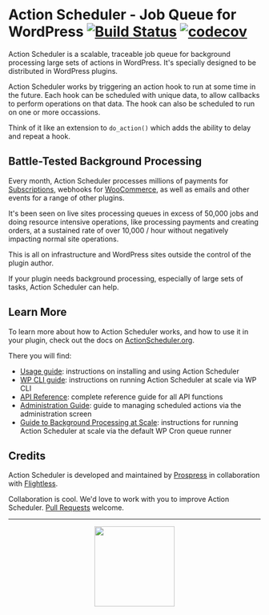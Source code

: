 # Action Scheduler - Job Queue for WordPress [![Build Status](https://travis-ci.org/Prospress/action-scheduler.png?branch=master)](https://travis-ci.org/Prospress/action-scheduler) [![codecov](https://codecov.io/gh/Prospress/action-scheduler/branch/master/graph/badge.svg)](https://codecov.io/gh/Prospress/action-scheduler)

Action Scheduler is a scalable, traceable job queue for background processing large sets of actions in WordPress. It's specially designed to be distributed in WordPress plugins.

Action Scheduler works by triggering an action hook to run at some time in the future. Each hook can be scheduled with unique data, to allow callbacks to perform operations on that data. The hook can also be scheduled to run on one or more occassions.

Think of it like an extension to `do_action()` which adds the ability to delay and repeat a hook.

## Battle-Tested Background Processing

Every month, Action Scheduler processes millions of payments for [Subscriptions](https://woocommerce.com/products/woocommerce-subscriptions/), webhooks for [WooCommerce](https://wordpress.org/plugins/woocommerce/), as well as emails and other events for a range of other plugins.

It's been seen on live sites processing queues in excess of 50,000 jobs and doing resource intensive operations, like processing payments and creating orders, at a sustained rate of over 10,000 / hour without negatively impacting normal site operations.

This is all on infrastructure and WordPress sites outside the control of the plugin author.

If your plugin needs background processing, especially of large sets of tasks, Action Scheduler can help.

## Learn More

To learn more about how to Action Scheduler works, and how to use it in your plugin, check out the docs on [ActionScheduler.org](https://actionscheduler.org).

There you will find:

* [Usage guide](https://actionscheduler.org/usage/): instructions on installing and using Action Scheduler
* [WP CLI guide](https://actionscheduler.org/wp-cli/): instructions on running Action Scheduler at scale via WP CLI
* [API Reference](https://actionscheduler.org/api/): complete reference guide for all API functions
* [Administration Guide](https://actionscheduler.org/admin/): guide to managing scheduled actions via the administration screen
* [Guide to Background Processing at Scale](https://actionscheduler.org/perf/): instructions for running Action Scheduler at scale via the default WP Cron queue runner

## Credits

Action Scheduler is developed and maintained by [Prospress](http://prospress.com/) in collaboration with [Flightless](https://flightless.us/).

Collaboration is cool. We'd love to work with you to improve Action Scheduler. [Pull Requests](https://github.com/prospress/action-scheduler/pulls) welcome.

---

<p align="center">
<img src="https://cloud.githubusercontent.com/assets/235523/11986380/bb6a0958-a983-11e5-8e9b-b9781d37c64a.png" width="160">
</p>
